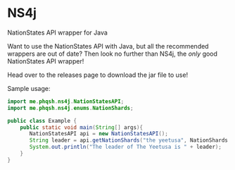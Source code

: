 # NS4j
NationStates API wrapper for Java

Want to use the NationStates API with Java, but all the recommended wrappers are out of date? Then look no further than NS4j, the *only* good NationStates API wrapper!

Head over to the releases page to download the jar file to use!

Sample usage:
```java
import me.phqsh.ns4j.NationStatesAPI;
import me.phqsh.ns4j.enums.NationShards;

public class Example {
    public static void main(String[] args){
       NationStatesAPI api = new NationStatesAPI();
       String leader = api.getNationShards("the yeetusa", NationShards.LEADER).getLeader();
       System.out.println("The leader of The Yeetusa is " + leader);
    }
}
```

